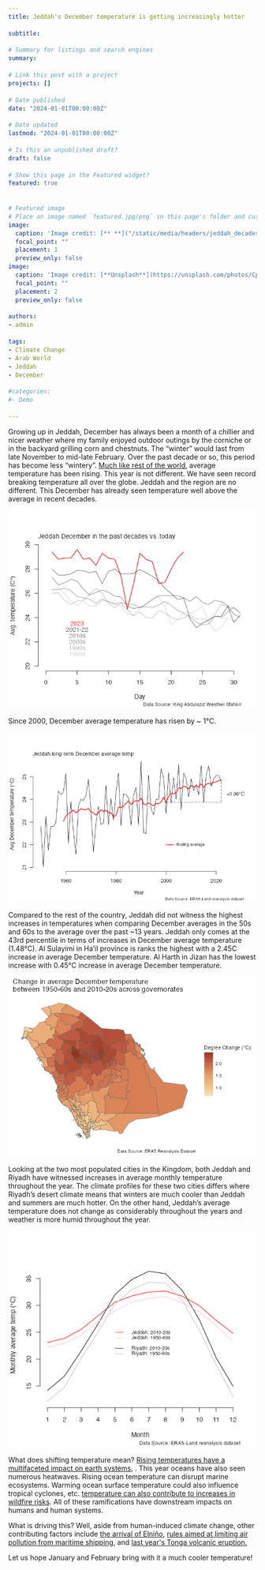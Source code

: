 ```yaml
---
title: Jeddah's December temperature is getting increasingly hotter 

subtitle: 

# Summary for listings and search engines
summary: 

# Link this post with a project
projects: []

# Date published
date: "2024-01-01T00:00:00Z"

# Date updated
lastmod: "2024-01-01T00:00:00Z"

# Is this an unpublished draft?
draft: false

# Show this page in the Featured widget?
featured: true


# Featured image
# Place an image named `featured.jpg/png` in this page's folder and customize its options here.
image:
  caption: 'Image credit: [** **]("/static/media/headers/jeddah_decades_trrends.PNG")'
  focal_point: ""
  placement: 1
  preview_only: false
image:
  caption: 'Image credit: [**Unsplash**](https://unsplash.com/photos/CpkOjOcXdUY)'
  focal_point: ""
  placement: 2
  preview_only: false

authors:
- admin

tags:
- Climate Change
- Arab World
- Jeddah
- December 

#categories:
#- Demo

---
```


Growing up in Jeddah, December has always been a month of a chillier and nicer weather where my family enjoyed outdoor outings by the corniche or in the backyard grilling corn and chestnuts. The “winter” would last from late November to mid-late February. Over the past decade or so, this period has become less “wintery”.  <a href="https://www.nytimes.com/2023/12/26/climate/global-warming-accelerating.html">Much like rest of the world</a>, average temperature has been rising. This year is not different. We have seen record breaking temperature all over the globe. Jeddah and the region are no different. This December has already seen temperature well above the average in recent decades. 

<img src="jeddah_decades_trrends.png">

Since 2000, December average temperature has risen by ~ 1°C. 

<img src="jeddah_longterm_avg.png">

Compared to the rest of the country, Jeddah did not witness the highest increases in temperatures when comparing December averages in the 50s and 60s to the average over the past ~13 years. Jeddah only comes at the 43rd percentile in terms of increases in December average temperature (1.48°C). Al Sulayimi in Ha’il province is ranks the highest with a 2.45C increase in average December temperature. Al Harth in Jizan has the lowest increase with 0.45°C increase in average December temperature. 

<img src="spatial_change_governorates_sau.png">

Looking at the two most populated cities in the Kingdom, both Jeddah and Riyadh have witnessed increases in average monthly temperature throughout the year. The climate profiles for these two cities differs where Riyadh’s desert climate means that winters are much cooler than Jeddah and summers are much hotter. On the other hand, Jeddah’s average temperature does not change as considerably throughout the years and weather is more humid throughout the year. 


<img src="monthly_dist_era5_temp_jed_riy.png">

What does shifting temperature mean? <a href="https://www.nytimes.com/interactive/2023/08/03/climate/ocean-temperatures-heat-earth.html?action=click&module=RelatedLinks&pgtype=Article">Rising temperatures have a multifaceted impact on earth systems</a>, . This year oceans have also seen numerous heatwaves. Rising ocean temperature can disrupt marine ecosystems. Warming ocean surface temperature could also influence tropical cyclones, etc. <a href="https://www.noaa.gov/noaa-wildfire/wildfire-climate-connection"> temperature can also contribute to increases in wildfire risks</a>. All of these ramifications have downstream impacts on humans and human systems. 

What is driving this? Well, aside from human-induced climate change, other contributing factors include <a href="https://www.climate.gov/news-features/blogs/enso/enso-and-climate-change-what-does-new-ipcc-report-say"> the arrival of Elniño</a>, <a href="https://www.nature.com/articles/d41586-023-02430-x" >rules aimed at limiting air pollution from maritime shipping</a>, and <a href="\https://www.axios.com/2023/08/14/climate-change-heat-wave-causes" > last year's Tonga volcanic eruption. </a> 


Let us hope January and February bring with it a much cooler temperature!
